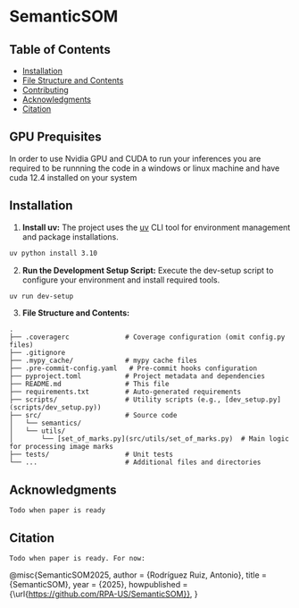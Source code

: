 # SemanticSOM

## Table of Contents

- [Installation](#installation)
- [File Structure and Contents](#file-structure-and-contents)
- [Contributing](#contributing)
- [Acknowledgments](#acknowledgments)
- [Citation](#citation)

## GPU Prequisites

In order to use Nvidia GPU and CUDA to run your inferences you are required to be runnning the code in a windows or linux machine and have cuda 12.4 installed on your system

## Installation

1. **Install uv:**
The project uses the [uv](https://github.com/astral-sh/uv) CLI tool for environment management and package installations.
```sh
uv python install 3.10
```

2. **Run the Development Setup Script:**
Execute the dev-setup script to configure your environment and install required tools.
```sh
uv run dev-setup
```

3. **File Structure and Contents:**
```
.
├── .coveragerc              # Coverage configuration (omit config.py files)
├── .gitignore
├── .mypy_cache/             # mypy cache files
├── .pre-commit-config.yaml   # Pre-commit hooks configuration
├── pyproject.toml           # Project metadata and dependencies
├── README.md                # This file
├── requirements.txt         # Auto-generated requirements
├── scripts/                 # Utility scripts (e.g., [dev_setup.py](scripts/dev_setup.py))
├── src/                     # Source code
│   └── semantics/
│   └── utils/
│       └── [set_of_marks.py](src/utils/set_of_marks.py)  # Main logic for processing image marks
├── tests/                   # Unit tests
└── ...                      # Additional files and directories
```

## Acknowledgments

    Todo when paper is ready

## Citation

    Todo when paper is ready. For now:

@misc{SemanticSOM2025,
  author = {Rodríguez Ruiz, Antonio},
  title = {SemanticSOM},
  year = {2025},
  howpublished = {\url{https://github.com/RPA-US/SemanticSOM}},
}
